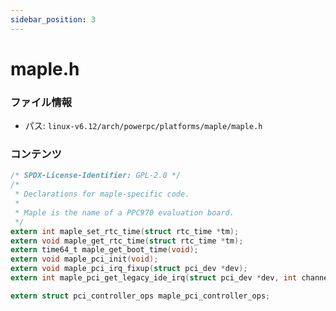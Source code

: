 ```yaml
---
sidebar_position: 3
---
```

# maple.h

### ファイル情報

- パス: `linux-v6.12/arch/powerpc/platforms/maple/maple.h`

### コンテンツ

```h
/* SPDX-License-Identifier: GPL-2.0 */
/*
 * Declarations for maple-specific code.
 *
 * Maple is the name of a PPC970 evaluation board.
 */
extern int maple_set_rtc_time(struct rtc_time *tm);
extern void maple_get_rtc_time(struct rtc_time *tm);
extern time64_t maple_get_boot_time(void);
extern void maple_pci_init(void);
extern void maple_pci_irq_fixup(struct pci_dev *dev);
extern int maple_pci_get_legacy_ide_irq(struct pci_dev *dev, int channel);

extern struct pci_controller_ops maple_pci_controller_ops;

```

